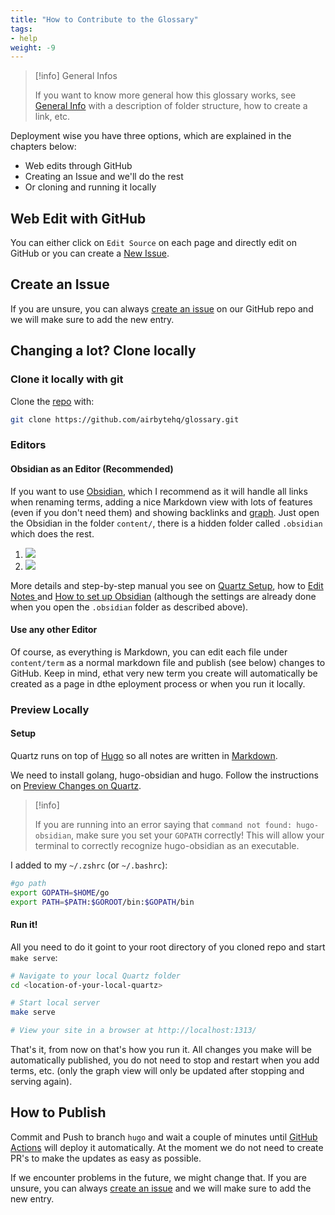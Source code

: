 ```yaml
---
title: "How to Contribute to the Glossary"
tags:
- help
weight: -9
---
```


> [!info] General Infos
> 
> If you want to know more general how this glossary works, see [General Info](term/general%20infos.md) with a description of folder structure, how to create a link, etc.

Deployment wise you have three options, which are explained in the chapters below:
 * Web edits through GitHub
* Creating an Issue and we'll do the rest
* Or cloning and running it locally

## Web Edit with GitHub
You can either click on `Edit Source` on each page and directly edit on GitHub or you can create a [New Issue](https://github.com/airbytehq/glossary/issues).

## Create an Issue
If you are unsure, you can always [create an issue](https://github.com/airbytehq/glossary/issues) on our GitHub repo and we will make sure to add the new entry.

## Changing a lot? Clone locally
### Clone it locally with git
Clone the [repo](https://github.com/airbytehq/glossary) with:
```sh
git clone https://github.com/airbytehq/glossary.git
```

### Editors
#### Obsidian as an Editor (Recommended)
If you want to use [Obsidian](https://obsidian.md/), which I recommend as it will handle all links when renaming terms, adding a nice Markdown view with lots of features (even if you don't need them) and showing backlinks and [graph](term/about%20this%20glossary.md#interactive-graph). Just open the Obsidian in the folder `content/`, there is a hidden folder called `.obsidian` which does the rest.

1. ![](images/setup-obsidian-vault.png)
2. ![](images/setup-folder-structure.png)

More details and step-by-step manual you see on [Quartz Setup](https://quartz.jzhao.xyz/notes/setup/), how to [Edit Notes ](https://quartz.jzhao.xyz/notes/editing/) and [How to set up Obsidian](https://quartz.jzhao.xyz/notes/obsidian/) (although the settings are already done when you open the `.obsidian` folder as described above).

#### Use any other Editor
Of course, as everything is Markdown, you can edit each file under `content/term` as a normal markdown file and publish (see below) changes to GitHub. Keep in mind, ethat very new term you create will automatically be created as a page in dthe eployment process or when you run it locally.

### Preview Locally
#### Setup
Quartz runs on top of [Hugo](https://gohugo.io/) so all notes are written in [Markdown](https://www.markdownguide.org/getting-started/).

We need to install golang, hugo-obsidian and hugo. Follow the instructions on [Preview Changes on Quartz](https://quartz.jzhao.xyz/notes/preview-changes/).

> [!info]
> 
> If you are running into an error saying that `command not found: hugo-obsidian`, make sure you set your `GOPATH` correctly! This will allow your terminal to correctly recognize hugo-obsidian as an executable.

I added to my `~/.zshrc` (or `~/.bashrc`):
 ```sh
#go path
export GOPATH=$HOME/go
export PATH=$PATH:$GOROOT/bin:$GOPATH/bin
```
#### Run it!
All you need to do it goint to your root directory of you cloned repo and start `make serve`:
```sh
# Navigate to your local Quartz folder
cd <location-of-your-local-quartz>

# Start local server
make serve

# View your site in a browser at http://localhost:1313/
```
That's it, from now on that's how you run it. All changes you make will be automatically published, you do not need to stop and restart when you add terms, etc. (only the graph view will only be updated after stopping and serving again).

## How to Publish
Commit and Push to branch `hugo` and wait a couple of minutes until [GitHub Actions](https://github.com/airbytehq/glossary/actions) will deploy it automatically. At the moment we do not need to create PR's to make the updates as easy as possible. 

If we encounter problems in the future, we might change that. If you are unsure, you can always [create an issue](https://github.com/airbytehq/glossary/issues) and we will make sure to add the new entry.
